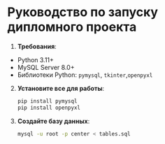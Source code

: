# Руководство по запуску дипломного проекта

1. **Требования**:
- Python 3.11+ 
- MySQL Server 8.0+ 
- Библиотеки Python: `pymysql`, `tkinter`,`openpyxl`

2. **Установите все для работы**:
     ```bash
    pip install pymysql
    pip install openpyxl 
     ```

3. **Создайте базу данных**:
     ```bash
    mysql -u root -p center < tables.sql
     ```